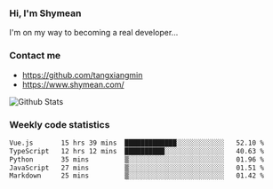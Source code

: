 ### Hi, I'm Shymean

I'm on my way to becoming a real developer...

### Contact me

- <https://github.com/tangxiangmin>
- <https://www.shymean.com/>

![Github Stats](https://github-readme-stats.vercel.app/api?username=tangxiangmin&show_icons=true&theme=dark)


###  Weekly code statistics

<!--START_SECTION:waka-->

```txt
Vue.js       15 hrs 39 mins  █████████████░░░░░░░░░░░░   52.10 %
TypeScript   12 hrs 12 mins  ██████████░░░░░░░░░░░░░░░   40.63 %
Python       35 mins         ▒░░░░░░░░░░░░░░░░░░░░░░░░   01.96 %
JavaScript   27 mins         ▒░░░░░░░░░░░░░░░░░░░░░░░░   01.51 %
Markdown     25 mins         ▒░░░░░░░░░░░░░░░░░░░░░░░░   01.42 %
```

<!--END_SECTION:waka-->